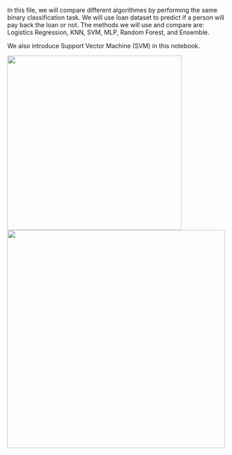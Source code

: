 In this file, we will compare different algorithmes by performing the same binary classification task. We will use loan dataset to predict if a person will pay back the loan or not. The methods we will use and compare are: Logistics Regression, KNN, SVM, MLP, Random Forest, and Ensemble.

We also introduce Support Vector Machine (SVM) in this notebook. 


<td> <img src="https://miro.medium.com/max/600/0*9jEWNXTAao7phK-5.png" width="400"/> </td>
<td> <img src="https://miro.medium.com/max/600/0*0o8xIA4k3gXUDCFU.png" width="500"/> </td>
</tr></table>


